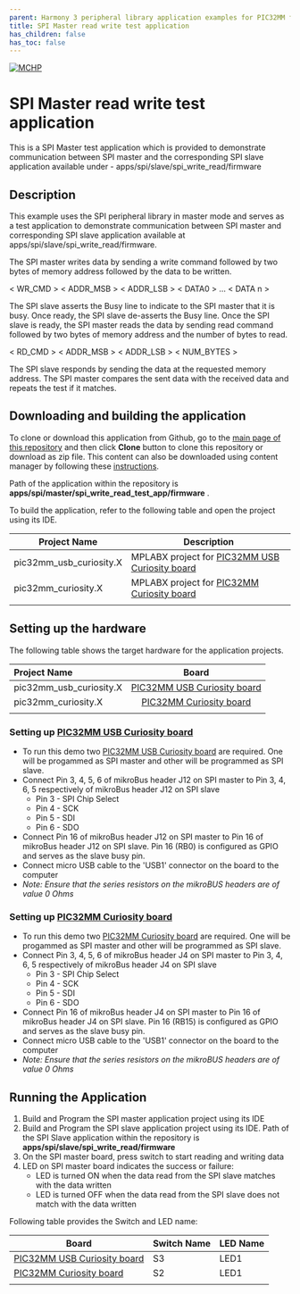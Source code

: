 ```yaml
---
parent: Harmony 3 peripheral library application examples for PIC32MM family
title: SPI Master read write test application
has_children: false
has_toc: false
---
```


[![MCHP](https://www.microchip.com/ResourcePackages/Microchip/assets/dist/images/logo.png)](https://www.microchip.com)

# SPI Master read write test application

This is a SPI Master test application which is provided to demonstrate communication between SPI master and the corresponding SPI slave application available under -  apps/spi/slave/spi_write_read/firmware

## Description

This example uses the SPI peripheral library in master mode and serves as a test application to demonstrate communication between SPI master and corresponding SPI slave application available at apps/spi/slave/spi_write_read/firmware.

The SPI master writes data by sending a write command followed by two bytes of memory address followed by the data to be written.

< WR_CMD > < ADDR_MSB > < ADDR_LSB > < DATA0 > ... < DATA n >

The SPI slave asserts the Busy line to indicate to the SPI master that it is busy. Once ready, the SPI slave de-asserts the Busy line. Once the SPI slave is ready, the SPI master reads the data by sending read command followed by two bytes of memory address and the number of bytes to read.

< RD_CMD > < ADDR_MSB > < ADDR_LSB > < NUM_BYTES >

The SPI slave responds by sending the data at the requested memory address. The SPI master compares the sent data with the received data and repeats the test if it matches.

## Downloading and building the application

To clone or download this application from Github, go to the [main page of this repository](https://github.com/Microchip-MPLAB-Harmony/csp_apps_pic32mm) and then click **Clone** button to clone this repository or download as zip file.
This content can also be downloaded using content manager by following these [instructions](https://github.com/Microchip-MPLAB-Harmony/contentmanager/wiki).

Path of the application within the repository is **apps/spi/master/spi_write_read_test_app/firmware** .

To build the application, refer to the following table and open the project using its IDE.

| Project Name      | Description                                    |
| ----------------- | ---------------------------------------------- |
| pic32mm_usb_curiosity.X | MPLABX project for [PIC32MM USB Curiosity board](https://www.microchip.com/DevelopmentTools/ProductDetails/DM320107) |
| pic32mm_curiosity.X | MPLABX project for [PIC32MM Curiosity board](https://www.microchip.com/DevelopmentTools/ProductDetails/DM320101) |
|||

## Setting up the hardware

The following table shows the target hardware for the application projects.

| Project Name| Board|
|:---------|:---------:|
| pic32mm_usb_curiosity.X | [PIC32MM USB Curiosity board](https://www.microchip.com/DevelopmentTools/ProductDetails/DM320107) |
| pic32mm_curiosity.X | [PIC32MM Curiosity board](https://www.microchip.com/DevelopmentTools/ProductDetails/DM320101) |
|||

### Setting up [PIC32MM USB Curiosity board](https://www.microchip.com/DevelopmentTools/ProductDetails/DM320107)

- To run this demo two [PIC32MM USB Curiosity board](https://www.microchip.com/DevelopmentTools/ProductDetails/DM320107) are required. One will be progammed as SPI master and other will be programmed as SPI slave.
- Connect Pin 3, 4, 5, 6 of mikroBus header J12 on SPI master to Pin 3, 4, 6, 5 respectively of mikroBus header J12 on SPI slave
    - Pin 3 - SPI Chip Select
    - Pin 4 - SCK
    - Pin 5 - SDI
    - Pin 6 - SDO
- Connect Pin 16 of mikroBus header J12 on SPI master to Pin 16 of mikroBus header J12 on SPI slave. Pin 16 (RB0) is configured as GPIO and serves as the slave busy pin.
- Connect micro USB cable to the 'USB1' connector on the board to the computer
- *Note: Ensure that the series resistors on the mikroBUS headers are of value 0 Ohms*

### Setting up [PIC32MM Curiosity board](https://www.microchip.com/DevelopmentTools/ProductDetails/DM320101)

- To run this demo two [PIC32MM Curiosity board](https://www.microchip.com/DevelopmentTools/ProductDetails/DM320101) are required. One will be progammed as SPI master and other will be programmed as SPI slave.
- Connect Pin 3, 4, 5, 6 of mikroBus header J4 on SPI master to Pin 3, 4, 6, 5 respectively of mikroBus header J4 on SPI slave
    - Pin 3 - SPI Chip Select
    - Pin 4 - SCK
    - Pin 5 - SDI
    - Pin 6 - SDO
- Connect Pin 16 of mikroBus header J4 on SPI master to Pin 16 of mikroBus header J4 on SPI slave. Pin 16 (RB15) is configured as GPIO and serves as the slave busy pin.
- Connect micro USB cable to the 'USB1' connector on the board to the computer
- *Note: Ensure that the series resistors on the mikroBUS headers are of value 0 Ohms*

## Running the Application

1. Build and Program the SPI master application project using its IDE
2. Build and Program the SPI slave application project using its IDE. Path of the SPI Slave application within the repository is **apps/spi/slave/spi_write_read/firmware**
3. On the SPI master board, press switch to start reading and writing data
2. LED on SPI master board indicates the success or failure:
    - LED is turned ON when the data read from the SPI slave matches with the data written
    - LED is turned OFF when the data read from the SPI slave does not match with the data written

Following table provides the Switch and LED name:

| Board      | Switch Name | LED Name |
| ---------- |--------- |--------- |
| [PIC32MM USB Curiosity board](https://www.microchip.com/DevelopmentTools/ProductDetails/DM320107) | S3 | LED1 |
| [PIC32MM Curiosity board](https://www.microchip.com/DevelopmentTools/ProductDetails/DM320101) | S2 | LED1 |
|||
